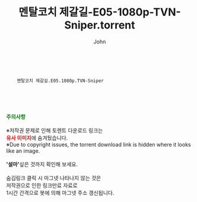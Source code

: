 ﻿---
layout: post
title:  "    멘탈코치 제갈길-E05-1080p-TVN-Sniper.torrent"
author: John
categories: [ 드라마 ]
tags: [  ]
image:  
description: "    멘탈코치 제갈길-E05-1080p-TVN-Sniper torrent 정보 공유"
toc: true
toc_sticky: true
---

<br>

        멘탈코치 제갈길.E05.1080p.TVN-Sniper  
    
<br><br><br>
<p data-ke-size="size16"><b><span style="color: green;">주의사항</span></b><br /><br />※저작권 문제로 인해 토렌트 다운로드 링크는<br /><b><span style="color: red;">유사 이미지</span></b>에 숨겨뒀습니다.<br />※Due to copyright issues, the torrent download link is hidden where it looks like an image.<br /><br /><b>'설마'</b>싶은 것까지 확인해 보세요.<br /><br />숨김링크 클릭 시 마그넷 나타나지 않는 것은<br />저작권으로 인한 링크만료 자료로<br />1시간 간격으로 봇에 의해 마그넷 주소 갱신됩니다.</p>

